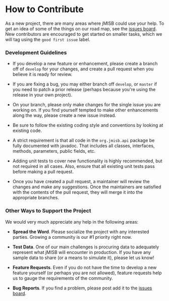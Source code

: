 # How to Contribute

As a new project, there are many areas where jMISB could use your help.
To get an idea of some of the things on our road map, see the 
[issues board](https://github.com/WestRidgeSystems/jmisb/issues). New contributors
are encouraged to get started on smaller tasks, which we will tag using the 
<code>good first issue</code> label. 

### Development Guidelines

* If you develop a new feature or enhancement, please create a branch off of
<code>develop</code> for your changes, and create a pull request when you 
believe it is ready for review.

* If you are fixing a bug, you may either branch off <code>develop</code>, or
<code>master</code> if you need to patch a prior release (perhaps because
you're using the release in your own project).

* On your branch, please only make changes for the single issue you are
working on. If you find yourself tempted to make other enhancements along the
way, please create a new issue instead. 

* Be sure to follow the existing coding style and conventions by looking at
existing code. 

* A strict requirement is that all code in the <code>org.jmisb.api</code> package
be fully documented with javadoc. That includes all classes, interfaces, 
methods, parameters, public fields, etc. 

* Adding unit tests to cover new functionality is highly recommended, but not 
required in all cases. Also, ensure that all existing unit tests pass before
making a pull request.
 
* Once you have created a pull request, a maintainer will review the changes and
make any suggestions. Once the maintainers are satisfied with the contents of the
pull request, they will merge it into the appropriate branches.

### Other Ways to Support the Project

We would very much appreciate any help in the following areas:

* **Spread the Word**. Please socialize the project with any interested parties.
Growing a community is our #1 priority right now.

* **Test Data**. One of our main challenges is procuring data to adequately
represent what jMISB will encounter in production. If you have any sample data
to share (or a means to simulate it), please let us know!

* **Feature Requests**. Even if you do not have the time to develop a new 
feature yourself (or perhaps you are not allowed), feature requests help us to
gauge the requirements of the community. 

* **Bug Reports**. If you find a problem, please post add it to the 
[issues board](https://github.com/WestRidgeSystems/jmisb/issues).

